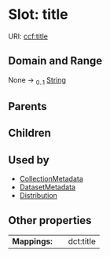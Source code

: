 
# Slot: title




URI: [ccf:title](http://purl.org/ccf/title)


## Domain and Range

None &#8594;  <sub>0..1</sub> [String](types/String.md)

## Parents


## Children


## Used by

 * [CollectionMetadata](CollectionMetadata.md)
 * [DatasetMetadata](DatasetMetadata.md)
 * [Distribution](Distribution.md)

## Other properties

|  |  |  |
| --- | --- | --- |
| **Mappings:** | | dct:title |

